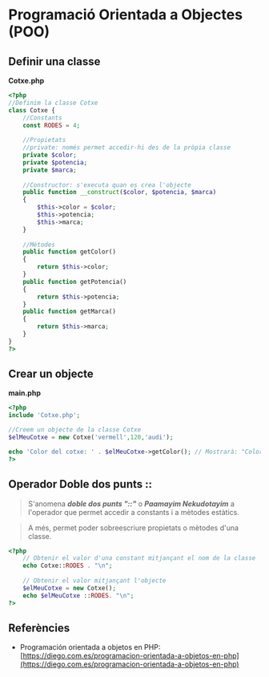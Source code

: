 <!-- notoc -->

# Programació Orientada a Objectes (POO)

## Definir una classe

**Cotxe.php**

```php
<?php
//Definim la classe Cotxe
class Cotxe {
    //Constants
    const RODES = 4;
    
    //Propietats
    //private: només permet accedir-hi des de la pròpia classe
    private $color;
    private $potencia;
    private $marca;
    
    //Constructor: s'executa quan es crea l'objecte
    public function __construct($color, $potencia, $marca)
    {
        $this->color = $color;
        $this->potencia;
        $this->marca;
    }
    
    //Mètodes
    public function getColor()
    {
        return $this->color;
    }
    public function getPotencia()
    {
        return $this->potencia;
    }
    public function getMarca()
    {
        return $this->marca;
    }   
}
?>
```

## Crear un objecte

**main.php**
```php
<?php
include 'Cotxe.php';

//Creem un objecte de la classe Cotxe
$elMeuCotxe = new Cotxe('vermell',120,'audi');

echo 'Color del cotxe: ' . $elMeuCotxe->getColor(); // Mostrarà: "Color del coche: vermell"
?>
```

## Operador Doble dos punts :: 

> S'anomena **_doble dos punts "::"_** o **_Paamayim Nekudotayim_** a l'operador que permet accedir a constants i a mètodes estàtics.

> A més, permet poder sobreescriure propietats o mètodes d'una classe. 


```php
<?php
    // Obtenir el valor d'una constant mitjançant el nom de la classe
    echo Cotxe::RODES . "\n";
    
    // Obtenir el valor mitjançant l'objecte
    $elMeuCotxe = new Cotxe();
    echo $elMeuCotxe ::RODES. "\n";
?>
```


## Referències

* Programación orientada a objetos en PHP: [https://diego.com.es/programacion-orientada-a-objetos-en-php](https://diego.com.es/programacion-orientada-a-objetos-en-php)
